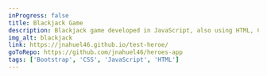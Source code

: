 ```yaml
---
inProgress: false
title: Blackjack Game
description: Blackjack game developed in JavaScript, also using HTML, CSS and Bootstrap. Practice project where modern Javascript concepts are applied.
img_alt: blackjack
link: https://jnahuel46.github.io/test-heroe/
goToRepo: https://github.com/jnahuel46/heroes-app
tags: ['Bootstrap', 'CSS', 'JavaScript', 'HTML']
---
```

